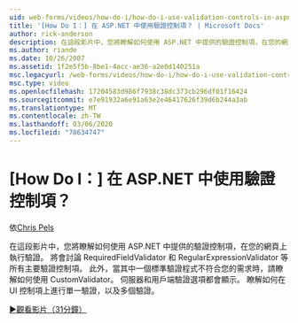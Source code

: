 ```yaml
---
uid: web-forms/videos/how-do-i/how-do-i-use-validation-controls-in-aspnet
title: '[How Do I：] 在 ASP.NET 中使用驗證控制項？ | Microsoft Docs'
author: rick-anderson
description: 在這段影片中，您將瞭解如何使用 ASP.NET 中提供的驗證控制項，在您的網頁上執行驗證。 所有主要驗證控制項，例如 。
ms.author: riande
ms.date: 10/26/2007
ms.assetid: 1f2e5f5b-8be1-4acc-ae36-a2e0d140251a
msc.legacyurl: /web-forms/videos/how-do-i/how-do-i-use-validation-controls-in-aspnet
msc.type: video
ms.openlocfilehash: 17204583d986f7938c38dc373cb296df01f16424
ms.sourcegitcommit: e7e91932a6e91a63e2e46417626f39d6b244a3ab
ms.translationtype: MT
ms.contentlocale: zh-TW
ms.lasthandoff: 03/06/2020
ms.locfileid: "78634747"
---
```

# <a name="how-do-i--use-validation-controls-in-aspnet"></a>[How Do I：] 在 ASP.NET 中使用驗證控制項？

依[Chris Pels](https://twitter.com/chrispels)

在這段影片中，您將瞭解如何使用 ASP.NET 中提供的驗證控制項，在您的網頁上執行驗證。 將會討論 RequiredFieldValidator 和 RegularExpressionValidator 等所有主要驗證控制項。 此外，當其中一個標準驗證程式不符合您的需求時，請瞭解如何使用 CustomValidator。 伺服器和用戶端驗證選項都會顯示。 瞭解如何在 UI 控制項上進行單一驗證，以及多個驗證。

[&#9654;觀看影片（31分鐘）](https://channel9.msdn.com/Blogs/ASP-NET-Site-Videos/how-do-i-use-validation-controls-in-aspnet)
